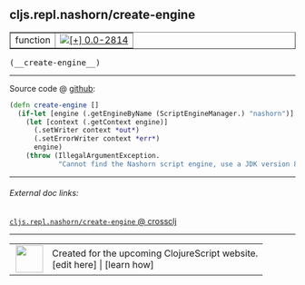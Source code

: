 ## cljs.repl.nashorn/create-engine



 <table border="1">
<tr>
<td>function</td>
<td><a href="https://github.com/cljsinfo/cljs-api-docs/tree/0.0-2814"><img valign="middle" alt="[+] 0.0-2814" title="Added in 0.0-2814" src="https://img.shields.io/badge/+-0.0--2814-lightgrey.svg"></a> </td>
</tr>
</table>


 <samp>
(__create-engine__)<br>
</samp>

---







Source code @ [github](https://github.com/clojure/clojurescript/blob/r2843/src/clj/cljs/repl/nashorn.clj#L64-L71):

```clj
(defn create-engine []
  (if-let [engine (.getEngineByName (ScriptEngineManager.) "nashorn")]
    (let [context (.getContext engine)]
      (.setWriter context *out*)
      (.setErrorWriter context *err*)
      engine)
    (throw (IllegalArgumentException.
            "Cannot find the Nashorn script engine, use a JDK version 8 or higher."))))
```

<!--
Repo - tag - source tree - lines:

 <pre>
clojurescript @ r2843
└── src
    └── clj
        └── cljs
            └── repl
                └── <ins>[nashorn.clj:64-71](https://github.com/clojure/clojurescript/blob/r2843/src/clj/cljs/repl/nashorn.clj#L64-L71)</ins>
</pre>

-->

---



###### External doc links:

[`cljs.repl.nashorn/create-engine` @ crossclj](http://crossclj.info/fun/cljs.repl.nashorn/create-engine.html)<br>

---

 <table>
<tr><td>
<img valign="middle" align="right" width="48px" src="http://i.imgur.com/Hi20huC.png">
</td><td>
Created for the upcoming ClojureScript website.<br>
[edit here] | [learn how]
</td></tr></table>

[edit here]:https://github.com/cljsinfo/cljs-api-docs/blob/master/cljsdoc/cljs.repl.nashorn_create-engine.cljsdoc
[learn how]:https://github.com/cljsinfo/cljs-api-docs/wiki/cljsdoc-files

<!--

This information was too distracting to show to readers, but I'll leave it
commented here since it is helpful to:

- pretty-print the data used to generate this document
- and show how to retrieve that data



The API data for this symbol:

```clj
{:ns "cljs.repl.nashorn",
 :name "create-engine",
 :type "function",
 :signature ["[]"],
 :source {:code "(defn create-engine []\n  (if-let [engine (.getEngineByName (ScriptEngineManager.) \"nashorn\")]\n    (let [context (.getContext engine)]\n      (.setWriter context *out*)\n      (.setErrorWriter context *err*)\n      engine)\n    (throw (IllegalArgumentException.\n            \"Cannot find the Nashorn script engine, use a JDK version 8 or higher.\"))))",
          :title "Source code",
          :repo "clojurescript",
          :tag "r2843",
          :filename "src/clj/cljs/repl/nashorn.clj",
          :lines [64 71]},
 :full-name "cljs.repl.nashorn/create-engine",
 :full-name-encode "cljs.repl.nashorn_create-engine",
 :history [["+" "0.0-2814"]]}

```

Retrieve the API data for this symbol:

```clj
;; from Clojure REPL
(require '[clojure.edn :as edn])
(-> (slurp "https://raw.githubusercontent.com/cljsinfo/cljs-api-docs/catalog/cljs-api.edn")
    (edn/read-string)
    (get-in [:symbols "cljs.repl.nashorn/create-engine"]))
```

-->
